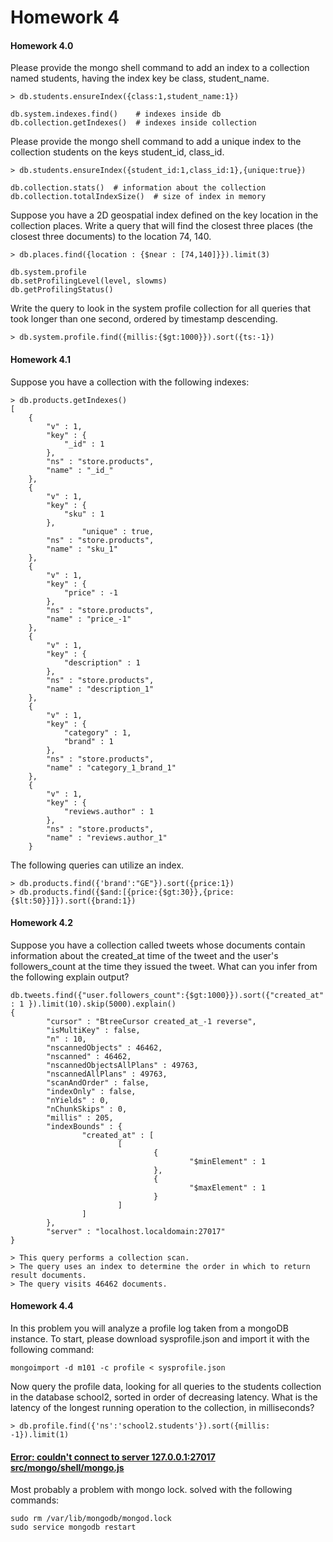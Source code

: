 Homework 4
=====

#### Homework 4.0

Please provide the mongo shell command to add an index to a collection named students, having the index key be class, student_name.
```
> db.students.ensureIndex({class:1,student_name:1})
```

```
db.system.indexes.find()    # indexes inside db
db.collection.getIndexes()  # indexes inside collection
```

Please provide the mongo shell command to add a unique index to the collection students on the keys student_id, class_id.
```
> db.students.ensureIndex({student_id:1,class_id:1},{unique:true})
```

```
db.collection.stats()  # information about the collection
db.collection.totalIndexSize()  # size of index in memory
```

Suppose you have a 2D geospatial index defined on the key location in the collection places. Write a query that will find the closest three places (the closest three documents) to the location 74, 140.
```
> db.places.find({location : {$near : [74,140]}}).limit(3)
```

```
db.system.profile
db.setProfilingLevel(level, slowms)
db.getProfilingStatus()
```

Write the query to look in the system profile collection for all queries that took longer than one second, ordered by timestamp descending.
```
> db.system.profile.find({millis:{$gt:1000}}).sort({ts:-1})
```

#### Homework 4.1

Suppose you have a collection with the following indexes:
```
> db.products.getIndexes()
[
	{
		"v" : 1,
		"key" : {
			"_id" : 1
		},
		"ns" : "store.products",
		"name" : "_id_"
	},
	{
		"v" : 1,
		"key" : {
			"sku" : 1
		},
                "unique" : true,
		"ns" : "store.products",
		"name" : "sku_1"
	},
	{
		"v" : 1,
		"key" : {
			"price" : -1
		},
		"ns" : "store.products",
		"name" : "price_-1"
	},
	{
		"v" : 1,
		"key" : {
			"description" : 1
		},
		"ns" : "store.products",
		"name" : "description_1"
	},
	{
		"v" : 1,
		"key" : {
			"category" : 1,
			"brand" : 1
		},
		"ns" : "store.products",
		"name" : "category_1_brand_1"
	},
	{
		"v" : 1,
		"key" : {
			"reviews.author" : 1
		},
		"ns" : "store.products",
		"name" : "reviews.author_1"
	}
```

The following queries can utilize an index.
```
> db.products.find({'brand':"GE"}).sort({price:1})
> db.products.find({$and:[{price:{$gt:30}},{price:{$lt:50}}]}).sort({brand:1})
```

#### Homework 4.2

Suppose you have a collection called tweets whose documents contain information about the created_at time of the tweet and the user's followers_count at the time they issued the tweet. What can you infer from the following explain output?
```
db.tweets.find({"user.followers_count":{$gt:1000}}).sort({"created_at" : 1 }).limit(10).skip(5000).explain()
{
        "cursor" : "BtreeCursor created_at_-1 reverse",
        "isMultiKey" : false,
        "n" : 10,
        "nscannedObjects" : 46462,
        "nscanned" : 46462,
        "nscannedObjectsAllPlans" : 49763,
        "nscannedAllPlans" : 49763,
        "scanAndOrder" : false,
        "indexOnly" : false,
        "nYields" : 0,
        "nChunkSkips" : 0,
        "millis" : 205,
        "indexBounds" : {
                "created_at" : [
                        [
                                {
                                        "$minElement" : 1
                                },
                                {
                                        "$maxElement" : 1
                                }
                        ]
                ]
        },
        "server" : "localhost.localdomain:27017"
}
```

```
> This query performs a collection scan.
> The query uses an index to determine the order in which to return result documents.
> The query visits 46462 documents.
```

#### Homework 4.4

In this problem you will analyze a profile log taken from a mongoDB instance. To start, please download sysprofile.json and import it with the following command:
```
mongoimport -d m101 -c profile < sysprofile.json
```

Now query the profile data, looking for all queries to the students collection in the database school2, sorted in order of decreasing latency. What is the latency of the longest running operation to the collection, in milliseconds?
```
> db.profile.find({'ns':'school2.students'}).sort({millis: -1}).limit(1)
```

#### <a href="http://stackoverflow.com/questions/19527564/mongo-couldnt-connect-to-server-127-0-0-127017-at-src-mongo-shell-mongo-js14">Error: couldn't connect to server 127.0.0.1:27017 src/mongo/shell/mongo.js</a>

Most probably a problem with mongo lock. solved with the following commands:
```
sudo rm /var/lib/mongodb/mongod.lock
sudo service mongodb restart
```
